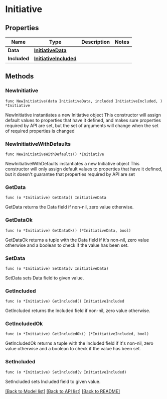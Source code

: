 # Initiative

## Properties

Name | Type | Description | Notes
------------ | ------------- | ------------- | -------------
**Data** | [**InitiativeData**](InitiativeData.md) |  | 
**Included** | [**InitiativeIncluded**](InitiativeIncluded.md) |  | 

## Methods

### NewInitiative

`func NewInitiative(data InitiativeData, included InitiativeIncluded, ) *Initiative`

NewInitiative instantiates a new Initiative object
This constructor will assign default values to properties that have it defined,
and makes sure properties required by API are set, but the set of arguments
will change when the set of required properties is changed

### NewInitiativeWithDefaults

`func NewInitiativeWithDefaults() *Initiative`

NewInitiativeWithDefaults instantiates a new Initiative object
This constructor will only assign default values to properties that have it defined,
but it doesn't guarantee that properties required by API are set

### GetData

`func (o *Initiative) GetData() InitiativeData`

GetData returns the Data field if non-nil, zero value otherwise.

### GetDataOk

`func (o *Initiative) GetDataOk() (*InitiativeData, bool)`

GetDataOk returns a tuple with the Data field if it's non-nil, zero value otherwise
and a boolean to check if the value has been set.

### SetData

`func (o *Initiative) SetData(v InitiativeData)`

SetData sets Data field to given value.


### GetIncluded

`func (o *Initiative) GetIncluded() InitiativeIncluded`

GetIncluded returns the Included field if non-nil, zero value otherwise.

### GetIncludedOk

`func (o *Initiative) GetIncludedOk() (*InitiativeIncluded, bool)`

GetIncludedOk returns a tuple with the Included field if it's non-nil, zero value otherwise
and a boolean to check if the value has been set.

### SetIncluded

`func (o *Initiative) SetIncluded(v InitiativeIncluded)`

SetIncluded sets Included field to given value.



[[Back to Model list]](../README.md#documentation-for-models) [[Back to API list]](../README.md#documentation-for-api-endpoints) [[Back to README]](../README.md)


